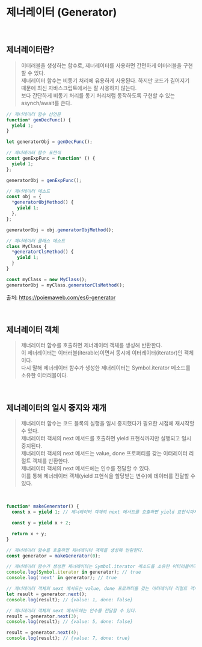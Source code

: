 # 제너레이터 (Generator)

<br/>

## 제너레이터란?

> 이터러블을 생성하는 함수로, 제너레이터를 사용하면 간편하게 이터러블을 구현할 수 있다.  
> 제너레이터 함수는 비동기 처리에 유용하게 사용된다. 하지만 코드가 길어지기 때문에 최신 자바스크립트에서는 잘 사용하지 않는다.  
> 보다 간단하게 비동기 처리를 동기 처리처럼 동작하도록 구현할 수 있는 asynch/await를 쓴다.

```js
// 제너레이터 함수 선언문
function* genDecFunc() {
  yield 1;
}

let generatorObj = genDecFunc();

// 제너레이터 함수 표현식
const genExpFunc = function* () {
  yield 1;
};

generatorObj = genExpFunc();

// 제너레이터 메소드
const obj = {
  *generatorObjMethod() {
    yield 1;
  },
};

generatorObj = obj.generatorObjMethod();

// 제너레이터 클래스 메소드
class MyClass {
  *generatorClsMethod() {
    yield 1;
  }
}

const myClass = new MyClass();
generatorObj = myClass.generatorClsMethod();
```

출처: https://poiemaweb.com/es6-generator

<br/>

## 제너레이터 객체

> 제너레이터 함수를 호출하면 제너레이터 객체를 생성해 반환한다.  
> 이 제너레이터는 이터러블(iterable)이면서 동시에 이터레이터(iterator)인 객체이다.  
> 다시 말해 제너레이터 함수가 생성한 제너레이터는 Symbol.iterator 메소드를 소유한 이터러블이다.

<br/>

## 제너레이터의 일시 중지와 재개

> 제너레이터 함수는 코드 블록의 실행을 일시 중지했다가 필요한 시점에 재시작할 수 있다.  
> 제너레이터 객체의 next 메서드를 호출하면 yield 표현식까지만 실행되고 일시 중지된다.  
> 제너레이터 객체의 next 메서드는 value, done 프로퍼티를 갖는 이터레이터 리절트 객체를 반환한다.  
> 제너레이터 객체의 next 메서드에는 인수를 전달할 수 있다.  
> 이를 통해 제너레이터 객체(yield 표현식을 할당받는 변수)에 데이터를 전달할 수 있다.

<br/>

```js
function* makeGenerator() {
  const x = yield 1; // 제너레이터 객체의 next 메서드를 호출하면 yield 표현식까지만 실행되고 일시 중지된다.

  const y = yield x + 2;

  return x + y;
}

// 제너레이터 함수를 호출하면 제너레이터 객체를 생성해 반환한다.
const generator = makeGenerator(0);

// 제너레이터 함수가 생성한 제너레이터는 Symbol.iterator 메소드를 소유한 이터러블이다.
console.log(Symbol.iterator in generator); // true
console.log('next' in generator); // true

// 제너레이터 객체의 next 메서드는 value, done 프로퍼티를 갖는 이터레이터 리절트 객체를 반환한다.
let result = generator.next();
console.log(result); // {value: 1, done: false}

// 제너레이터 객체의 next 메서드에는 인수를 전달할 수 있다.
result = generator.next(3);
console.log(result); // {value: 5, done: false}

result = generator.next(4);
console.log(result); // {value: 7, done: true}
```
